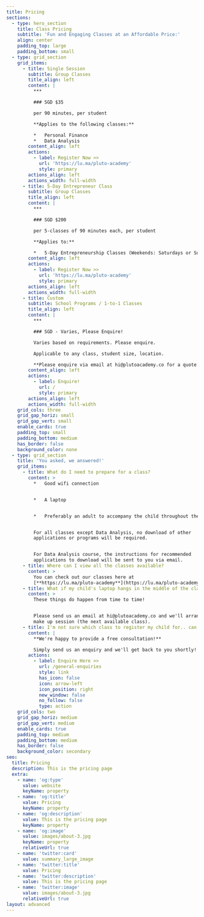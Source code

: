 ```yaml
---
title: Pricing
sections:
  - type: hero_section
    title: Class Pricing
    subtitle: 'Fun and Engaging Classes at an Affordable Price:'
    align: center
    padding_top: large
    padding_bottom: small
  - type: grid_section
    grid_items:
      - title: Single Session
        subtitle: Group Classes
        title_align: left
        content: |
          ***

          ### SGD $35

          per 90 minutes, per student

          **Applies to the following classes:**

          *   Personal Finance
          *   Data Analysis
        content_align: left
        actions:
          - label: Register Now >>
            url: 'https://lu.ma/pluto-academy'
            style: primary
        actions_align: left
        actions_width: full-width
      - title: 5-Day Entrepreneur Class
        subtitle: Group Classes
        title_align: left
        content: |
          ***

          ### SGD $200

          per 5-classes of 90 minutes each, per student

          **Applies to:**

          *   5-Day Entrepreneurship Classes (Weekends: Saturdays or Sundays)
        content_align: left
        actions:
          - label: Register Now >>
            url: 'https://lu.ma/pluto-academy'
            style: primary
        actions_align: left
        actions_width: full-width
      - title: Custom
        subtitle: School Programs / 1-to-1 Classes
        title_align: left
        content: |
          ***

          ### SGD - Varies, Please Enquire!

          Varies based on requirements. Please enquire.

          Applicable to any class, student size, location.

          **Please enquire via email at hi@plutoacademy.co for a quote.**
        content_align: left
        actions:
          - label: Enquire!
            url: /
            style: primary
        actions_align: left
        actions_width: full-width
    grid_cols: three
    grid_gap_horiz: small
    grid_gap_vert: small
    enable_cards: true
    padding_top: small
    padding_bottom: medium
    has_border: false
    background_color: none
  - type: grid_section
    title: 'You asked, we answered!'
    grid_items:
      - title: What do I need to prepare for a class?
        content: >
          *   Good wifi connection


          *   A laptop


          *   Preferably an adult to accompany the child throughout the session


          For all classes except Data Analysis, no download of other
          applications or programs will be required.


          For Data Analysis course, the instructions for recommended
          applications to download will be sent to you via email.
      - title: Where can I view all the classes available?
        content: >
          You can check out our classes here at
          [**https://lu.ma/pluto-academy**](https://lu.ma/pluto-academy)
      - title: What if my child's laptop hangs in the middle of the class?
        content: >
          These things do happen from time to time! 


          Please send us an email at hi@plutoacademy.co and we'll arrange for a
          make up session (the next available class).
      - title: I'm not sure which class to register my child for.. can you help?
        content: |
          **We're happy to provide a free consultation!**

          Simply send us an enquiry and we'll get back to you shortly!
        actions:
          - label: Enquire Here >>
            url: /general-enquiries
            style: link
            has_icon: false
            icon: arrow-left
            icon_position: right
            new_window: false
            no_follow: false
            type: action
    grid_cols: two
    grid_gap_horiz: medium
    grid_gap_vert: medium
    enable_cards: true
    padding_top: medium
    padding_bottom: medium
    has_border: false
    background_color: secondary
seo:
  title: Pricing
  description: This is the pricing page
  extra:
    - name: 'og:type'
      value: website
      keyName: property
    - name: 'og:title'
      value: Pricing
      keyName: property
    - name: 'og:description'
      value: This is the pricing page
      keyName: property
    - name: 'og:image'
      value: images/about-3.jpg
      keyName: property
      relativeUrl: true
    - name: 'twitter:card'
      value: summary_large_image
    - name: 'twitter:title'
      value: Pricing
    - name: 'twitter:description'
      value: This is the pricing page
    - name: 'twitter:image'
      value: images/about-3.jpg
      relativeUrl: true
layout: advanced
---
```

